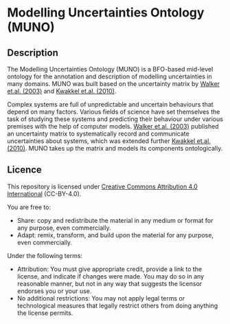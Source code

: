 # Modelling Uncertainties Ontology (MUNO)
## Description
The Modelling Uncertainties Ontology (MUNO) is a BFO-based mid-level ontology for the annotation and description of modelling uncertainties in many domains. 
MUNO was built based on the uncertainty matrix by [Walker et.al. (2003)](https://doi.org/10.1076/iaij.4.1.5.16466) and [Kwakkel et.al. (2010)](https://doi.org/10.1504/IJTPM.2010.036918).

Complex systems are full of unpredictable and uncertain behaviours that depend on many factors. 
Various fields of science have set themselves the task of studying these systems and predicting their behaviour under various premises with the help of computer models. 
[Walker et.al. (2003)](https://doi.org/10.1076/iaij.4.1.5.16466) published an uncertainty matrix to systematically record and communicate uncertainties about systems, which was extended further [Kwakkel et.al. (2010)](https://doi.org/10.1504/IJTPM.2010.036918).
MUNO takes up the matrix and models its components ontologically.

## Licence
This repository is licensed under [Creative Commons Attribution 4.0 International](https://creativecommons.org/licenses/by/4.0/) (CC-BY-4.0). 

You are free to:
- Share: copy and redistribute the material in any medium or format for any purpose, even commercially.
- Adapt: remix, transform, and build upon the material for any purpose, even commercially. 

Under the following terms:
- Attribution: You must give appropriate credit, provide a link to the license, and indicate if changes were made. You may do so in any reasonable manner, but not in any way that suggests the licensor endorses you or your use.
- No additional restrictions: You may not apply legal terms or technological measures that legally restrict others from doing anything the license permits.
